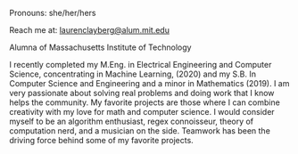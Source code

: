 Pronouns: she/her/hers

Reach me at: laurenclayberg@alum.mit.edu

Alumna of Massachusetts Institute of Technology

I recently completed my M.Eng. in Electrical Engineering and Computer Science, concentrating in Machine Learning, (2020) and my S.B. In Computer Science and Engineering and a minor in Mathematics (2019). I am very passionate about solving real problems and doing work that I know helps the community. My favorite projects are those where I can combine creativity with my love for math and computer science. I would consider myself to be an algorithm enthusiast, regex connoisseur, theory of computation nerd, and a musician on the side. Teamwork has been the driving force behind some of my favorite projects. 

<!--
**laurenclayberg/laurenclayberg** is a ✨ _special_ ✨ repository because its `README.md` (this file) appears on your GitHub profile.

Here are some ideas to get you started:

- 🔭 I’m currently working on ...
- 🌱 I’m currently learning ...
- 👯 I’m looking to collaborate on ...
- 🤔 I’m looking for help with ...
- 💬 Ask me about ...
- 📫 How to reach me: ...
- 😄 Pronouns: ...
- ⚡ Fun fact: ...
-->
